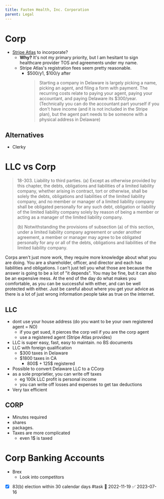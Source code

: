 ```yaml
---
title: Fasten Health, Inc. Corporation
parent: Legal
---
```


# Corp

- [Stripe Atlas](https://stripe.com/atlas) to incorporate?
  - **Why?** It's not my primary priority, but I am hesitant to sign healthcare provider TOS and agreements under my name. 
  - Stripe Atlas's registration fees seem pretty reasonable. 
    - $500/y1, $100/y after 
      > Starting a company in Delaware is largely picking a name, picking an agent, and filing a form with payment. 
      > The recurring costs relate to paying your agent, paying your accountant, and paying Delaware its $300/year. 
      > (Technically you can do the accountant part yourself if you don't have income (and it is not included in the Stripe plan), 
      > but the agent part needs to be someone with a physical address in Delaware)

## Alternatives
- Clerky

# LLC vs Corp
> 18-303. Liability to third parties. 
> (a) Except as otherwise provided by this chapter, the debts, obligations and liabilities of a limited liability company, 
> whether arising in contract, tort or otherwise, shall be solely the debts, obligations and liabilities of the limited liability 
> company, and no member or manager of a limited liability company shall be obligated personally for any such debt, obligation 
> or liability of the limited liability company solely by reason of being a member or acting as a manager of the limited liability company.
> 
> (b) Notwithstanding the provisions of subsection (a) of this section, under a limited liability company agreement or 
> under another agreement, a member or manager may agree to be obligated personally for any or all of the debts, obligations
> and liabilities of the limited liability company.

Corps aren't just more work, they require more knowledge about what you are doing. You are a shareholder, officer, and 
director and each has liabilities and obligations. I can't just tell you what those are because the answer is going to 
be a lot of "it depends". You may be fine, but it can also be an expensive mess.
At the end of the day do what makes you comfortable, as you can be successful with either, and can be well protected with 
either. Just be careful about where you get your advice as there is a lot of just wrong information people take as true on the internet.

## LLC
- dont use your house address (do you want to be your own registered agent = NO)
	- if you get sued, it pierces the corp veil if you are the corp agent
	- use a registered agent (Stripe Atlas provides)
- LLC is super easy, fast, easy to maintain. no BS documents
- LLC with foreign qualification
	- $300 taxes in Delaware
	- $1800 taxes in CA
		- 800$ + 125$ registered 
- Possible to convert Delaware LLC to a CCorp
- as a sole proprietier, you can write off taxes
	- eg 100k LLC profit is personal income
	- you can write off losses and expenses to get tax deductions
- Very tax efficient


## CORP
- Minutes required  
- shares
- packages. 
- Taxes are more complicated
	- even 1$ is taxed

# Corp Banking Accounts
- Brex
	- Look into competitors


- [x] 83(b) election within 30 calendar days #task 📅 2022-11-19 ✅ 2023-07-16
